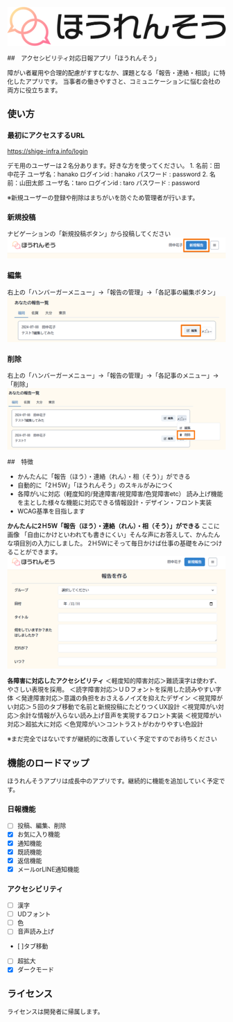 
![ほうれんそうアプリ](public/images/hourensou_logo.svg)

##　アクセシビリティ対応日報アプリ「ほうれんそう」

障がい者雇用や合理的配慮がすすむなか、課題となる「報告・連絡・相談」に特化したアプリです。
当事者の働きやすさと、コミュニケーションに悩む会社の両方に役立ちます。

## 使い方

### 最初にアクセスするURL
https://shige-infra.info/login

デモ用のユーザーは２名分あります。好きな方を使ってください。
1.
名前：田中花子
ユーザ名：hanako
ログインid : hanako
パスワード : password
2.
名前：山田太郎
ユーザ名：taro
ログインid : taro
パスワード : password

※新規ユーザーの登録や削除はまちがいを防ぐため管理者が行います。

### 新規投稿
ナビゲーションの「新規投稿ボタン」から投稿してください
![新規投稿](public/DocumentImages/createImage.png)

### 編集
右上の「ハンバーガーメニュー」→「報告の管理」→「各記事の編集ボタン」
![編集](public/DocumentImages/editImage.png)

### 削除
右上の「ハンバーガーメニュー」→「報告の管理」→「各記事のメニュー」→「削除」
![編集](public/DocumentImages/deleteImage.png)


##　特徴
- かんたんに「報告（ほう）・連絡（れん）・相（そう）」ができる
- 自動的に「2Ｈ5Ｗ」「ほうれんそう」のスキルがみにつく
- 各障がいに対応（軽度知的/発達障害/視覚障害/色覚障害etc）
読み上げ機能を主とした様々な機能に対応できる情報設計・デザイン・フロント実装
- WCAG基準を目指します

**かんたんに2Ｈ5Ｗ「報告（ほう）・連絡（れん）・相（そう）」ができる**
ここに画像
「自由にかけといわれても書きにくい」そんな声にお答えして、かんたんな項目別の入力にしました。
2Ｈ5Ｗにそって毎日かけば仕事の基礎をみにつけることができます。
![かんたん作成](public/DocumentImages/easyImage.png)

**各障害に対応したアクセシビリティ**
＜軽度知的障害対応＞難読漢字は使わず、やさしい表現を採用。
＜読字障害対応＞ＵＤフォントを採用した読みやすい字体
＜発達障害対応＞意識の負担をおさえるノイズを抑えたデザイン
＜視覚障がい対応＞５回のタブ移動で名前と新規投稿にたどりつくUX設計
＜視覚障がい対応＞余計な情報が入らない読み上げ音声を実現するフロント実装
＜視覚障がい対応＞超拡大に対応
＜色覚障がい＞コントラストがわかりやすい色設計

※まだ完全ではないですが継続的に改善していく予定ですのでお待ちください


## 機能のロードマップ

ほうれんそうアプリは成長中のアプリです。継続的に機能を追加していく予定です。

### 日報機能

- [ ] 投稿、編集、削除
- [x] お気に入り機能
- [x] 通知機能
- [x] 既読機能
- [x] 返信機能
- [x] メールorLINE通知機能

### アクセシビリティ

- [ ] 漢字
- [ ] UDフォント
- [ ] 色
- [ ] 音声読み上げ
- [ ]タブ移動
- [ ] 超拡大
- [x] ダークモード

## ライセンス

ライセンスは開発者に帰属します。
